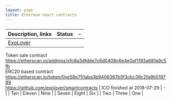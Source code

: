 ```yaml
---
layout: page
title: Ethereum smart contracts
---
```


### 
| Description, links | Status | -|
| :------ |:--- | :--- |
| [ExoLover](https://exolover.io/)  
  Token sale  contract https://etherscan.io/address/xfc8a3dfdde7c6d0408c6e4e0af1193a681a9c5fb  
  ERC20 based contract https://etherscan.io/token/0xe58e751aba3b9406367b5f3cbc39c2fa9b519789  
  https://github.com/exolover/smartcontracts | ICO  finished  at 2018-07-29 | - |
| Ten | Eleven | Nine |
| Seven | Eight | Six |
| Two | Three | One |

